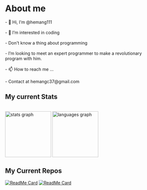 <h1>About me </h1>
<p>
- 👋 Hi, I’m @hemang111 <br><br>
- 👀 I’m interested in coding <br><br>
- Don't know a thing about programming <br><br>
- I’m looking to meet an expert programmer to make a revolutionary program with him. <br><br>
- 📫 How to reach me ... <br><br>
- Contact at hemangc37@gmail.com
</p>
<h2>My current Stats</h2>
<br>
<div align="left">
  <img src="https://github-readme-stats.vercel.app/api?username=hemang111&hide_title=false&hide_rank=false&show_icons=true&include_all_commits=true&count_private=true&disable_animations=false&theme=dracula&locale=en&hide_border=false" height="150" alt="stats graph"  />
  <img src="https://github-readme-stats.vercel.app/api/top-langs?username=hemang111&locale=en&hide_title=false&layout=compact&card_width=320&langs_count=5&theme=dracula&hide_border=false" height="150" alt="languages graph"  />
</div>

###

<div>
<h2>My Current Repos</h2>
  
[![ReadMe Card](https://github-readme-stats.vercel.app/api/pin/?username=hemang111&repo=TO-DO-List)](https://github.com/hemang111/TO-DO-List)
[![ReadMe Card](https://github-readme-stats.vercel.app/api/pin/?username=hemang111&repo=Coding_Samurai)]([https://github.com/hemang111/TO-DO-List](https://github.com/hemang111/Coding_Samurai))

  </div>
<!---
hemang111/hemang111 is a ✨ special ✨ repository because its `README.md` (this file) appears on your GitHub profile.
You can click the Preview link to take a look at your changes.
--->
